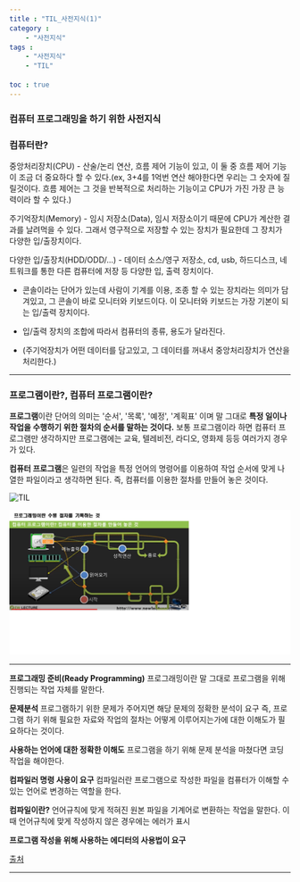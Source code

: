 ```yaml
---
title : "TIL_사전지식(1)"
category : 
    - "사전지식"
tags : 
    - "사전지식"
    - "TIL"

toc : true
---
```

<h3>컴퓨터 프로그래밍을 하기 위한 사전지식</h3>

### 컴퓨터란?

중앙처리장치(CPU) - 산술/논리 연산, 흐름 제어 기능이 있고, 이 둘 중 흐름 제어 기능이 조금 더 중요하다 할 수 있다.(ex, 3+4를 1억번 연산 해야한다면 우리는 그 숫자에 질릴것이다. 흐름 제어는 그 것을 반복적으로 처리하는 기능이고 CPU가 가진 가장 큰 능력이라 할 수 있다.)

주기억장치(Memory) - 임시 저장소(Data), 임시 저장소이기 때문에 CPU가 계산한 결과를 날려먹을 수 있다. 그래서 영구적으로 저장할 수 있는 장치가 필요한데 그 장치가 다양한 입/출장치이다.

다양한 입/출장치(HDD/ODD/...) - 데이터 소스/영구 저장소, cd, usb, 하드디스크, 네트워크를 통한 다른 컴퓨터에 저장 등 다양한 입, 출력 장치이다.

*  콘솔이라는 단어가 있는데 사람이 기계를 이용, 조종 할 수 있는 장치라는 의미가 담겨있고, 그 콘솔이 바로 모니터와 키보드이다. 이 모니터와 키보드는 가장 기본이 되는 입/출력 장치이다.

* 입/출력 장치의 조합에 따라서 컴퓨터의 종류, 용도가 달라진다.

* (주기억장치가 어떤 데이터를 담고있고, 그 데이터를 꺼내서 중앙처리장치가 연산을 처리한다.)

---

### 프로그램이란?, 컴퓨터 프로그램이란?

<b>프로그램</b>이란 단어의 의미는 '순서', '목록', '예정', '계획표' 이며 말 그대로 __특정 일이나 작업을 수행하기 위한 절차의 순서를 말하는 것이다.__
보통 프로그램이라 하면 컴퓨터 프로그램만 생각하지만 프로그램에는 교육, 텔레비전, 라디오, 영화제 등등 여러가지 경우가 있다.

<b>컴퓨터 프로그램</b>은 일련의 작업을 특정 언어의 명령어를 이용하여 작업 순서에 맞게 나열한 파일이라고 생각하면 된다. 즉, 컴퓨터를 이용한 절차를 만들어 놓은 것이다.

![TIL](https://hansanghun94.github.io/img/basic1.jpg)

<img src="../img/basic1.jpg">

---
<b>프로그래밍 준비(Ready Programming)</b>
프로그래밍이란 말 그대로 프로그램을 위해 진행되는 작업 자체를 말한다.

<b>문제분석</b>
프로그램하기 위한 문제가 주어지면 해당 문제의 정확한 분석이 요구 즉, 프로그램 하기 위해 필요한 자료와 작업의 절차는 어떻게 이루어지는가에 대한 이해도가 필요하다는 것이다.

<b>사용하는 언어에 대한 정확한 이해도</b>
프로그램을 하기 위해 문제 분석을 마쳤다면 코딩작업을 해야한다.

<b>컴파일러 명령 사용이 요구</b>
컴파일러란 프로그램으로 작성한 파일을 컴퓨터가 이해할 수 있는 언어로 변경하는 역할을 한다.

<b>컴파일이란?</b>
언어규칙에 맞게 적혀진 원본 파일을 기계어로 변환하는 작업을 말한다. 이때 언어규칙에 맞게 작성하지 않은 경우에는 에러가 표시

<b>프로그램 작성을 위해 사용하는 에디터의 사용법이 요구</b>

[출처](https://itcoolly.tistory.com/56?category=628522)

---

### 